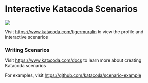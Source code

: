 # Interactive Katacoda Scenarios

[![](http://shields.katacoda.com/katacoda/tigermuralin/count.svg)](https://www.katacoda.com/tigermuralin "Get your profile on Katacoda.com")

Visit https://www.katacoda.com/tigermuralin to view the profile and interactive scenarios

### Writing Scenarios
Visit https://www.katacoda.com/docs to learn more about creating Katacoda scenarios

For examples, visit https://github.com/katacoda/scenario-example
